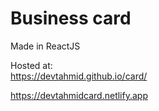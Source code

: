 # Business card

Made in ReactJS

Hosted at:  
https://devtahmid.github.io/card/

https://devtahmidcard.netlify.app


